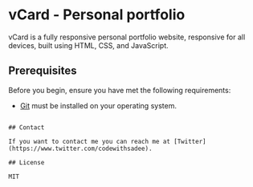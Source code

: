 # vCard - Personal portfolio



vCard is a fully responsive personal portfolio website, responsive for all devices, built using HTML, CSS, and JavaScript.


## Prerequisites

Before you begin, ensure you have met the following requirements:

* [Git](https://git-scm.com/downloads "Download Git") must be installed on your operating system.


```

## Contact

If you want to contact me you can reach me at [Twitter](https://www.twitter.com/codewithsadee).

## License

MIT
